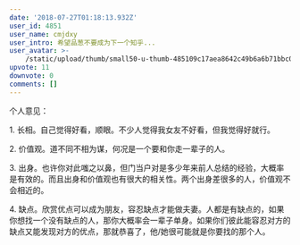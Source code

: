 ```yaml
---
date: '2018-07-27T01:18:13.932Z'
user_id: 4851
user_name: cmjdxy
user_intro: 希望品葱不要成为下一个知乎...
user_avatar: >-
    /static/upload/thumb/small50-u-thumb-485109c17aea8642c49b6a6b71bbc05eaedf96c8b5df.png
upvote: 11
downvote: 0
comments: []
---
```


个人意见：

1\. 长相。自己觉得好看，顺眼。不少人觉得我女友不好看，但我觉得好就行。

2\. 价值观。道不同不相为谋，何况是一个要和你走一辈子的人。

3\. 出身。也许你对此嗤之以鼻，但门当户对是多少年来前人总结的经验，大概率是有效的。而且出身和价值观也有很大的相关性。两个出身差很多的人，价值观不会相近的。

4\. 缺点。欣赏优点可以成为朋友，容忍缺点才能做夫妻。人都是有缺点的，如果你想找一个没有缺点的人，那你大概率会一辈子单身。如果你们彼此能容忍对方的缺点又能发现对方的优点，那就恭喜了，他/她很可能就是你要找的那个人。
